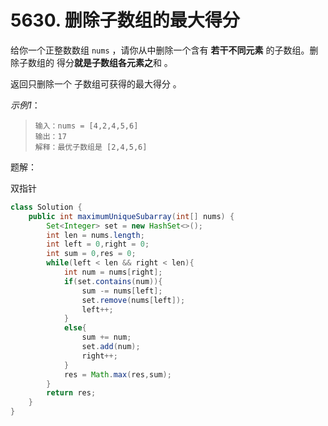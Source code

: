 # 5630. 删除子数组的最大得分

给你一个正整数数组 `nums` ，请你从中删除一个含有 **若干不同元素** 的子数组。删除子数组的 得分**就是子数组各元素之**和 。

返回只删除一个 子数组可获得的最大得分 。

*示例1*：

> ```
> 输入：nums = [4,2,4,5,6]
> 输出：17
> 解释：最优子数组是 [2,4,5,6]
> ```

题解：

双指针

~~~java
class Solution {
    public int maximumUniqueSubarray(int[] nums) {
		Set<Integer> set = new HashSet<>();
        int len = nums.length;
        int left = 0,right = 0;
        int sum = 0,res = 0;
        while(left < len && right < len){
            int num = nums[right];
            if(set.contains(num)){
                sum -= nums[left];
                set.remove(nums[left]);
                left++;
            }
            else{
                sum += num;
                set.add(num);
                right++;
            }
            res = Math.max(res,sum);
        }
        return res;
    }
}
~~~

